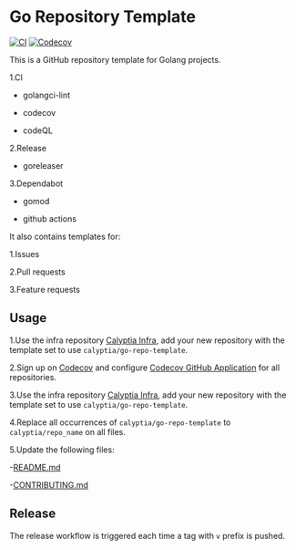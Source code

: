 # Go Repository Template

[![CI](https://github.com/calyptia/go-repo-template/actions/workflows/ci.yml/badge.svg?branch=main)](https://github.com/calyptia/go-repo-template/actions/workflows/ci.yml)
[![Codecov](https://codecov.io/gh/calyptia/go-repo-template/branch/main/graph/badge.svg)](https://codecov.io/gh/calyptia/go-repo-template)

This is a GitHub repository template for Golang projects.

1.CI

- golangci-lint

- codecov

- codeQL

2.Release

- goreleaser

3.Dependabot

- gomod

- github actions

It also contains templates for:

1.Issues

2.Pull requests

3.Feature requests

## Usage

1.Use the infra repository [Calyptia Infra](https://github.com/calyptia/infra/blob/master/terraform/github.tf#L134),
add your new repository with the template set to use `calyptia/go-repo-template`.

2.Sign up on [Codecov](https://codecov.io/) and configure [Codecov GitHub Application](https://github.com/apps/codecov)
for all repositories.

3.Use the infra repository [Calyptia Infra](https://github.com/calyptia/infra/blob/master/terraform/github.tf#L134),
add your new repository with the template set to use `calyptia/go-repo-template`.

4.Replace all occurrences of `calyptia/go-repo-template` to `calyptia/repo_name`
on all files.

5.Update the following files:

   -[README.md](README.md)

   -[CONTRIBUTING.md](CONTRIBUTING.md)

## Release

The release workflow is triggered each time a tag with `v` prefix is pushed.
